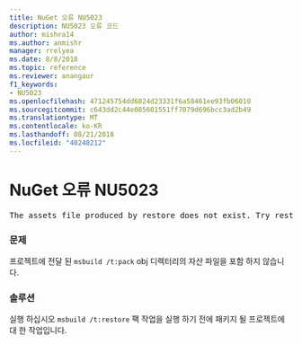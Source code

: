 ```yaml
---
title: NuGet 오류 NU5023
description: NU5023 오류 코드
author: mishra14
ms.author: anmishr
manager: rrelyea
ms.date: 8/8/2018
ms.topic: reference
ms.reviewer: anangaur
f1_keywords:
- NU5023
ms.openlocfilehash: 471245754dd6824d23331f6a58461ee93fb06010
ms.sourcegitcommit: c643dd2c44e085601551ff7079d696bcc3ad2b49
ms.translationtype: MT
ms.contentlocale: ko-KR
ms.lasthandoff: 08/21/2018
ms.locfileid: "40248212"
---
```

# <a name="nuget-error-nu5023"></a>NuGet 오류 NU5023
<pre>The assets file produced by restore does not exist. Try restoring the project again. The expected location of the assets file is F:\project\obj\project.assets.json.</pre>

### <a name="issue"></a>문제

프로젝트에 전달 된 `msbuild /t:pack` obj 디렉터리의 자산 파일을 포함 하지 않습니다.


### <a name="solution"></a>솔루션

실행 하십시오 `msbuild /t:restore` 팩 작업을 실행 하기 전에 패키지 될 프로젝트에 대 한 작업입니다.


